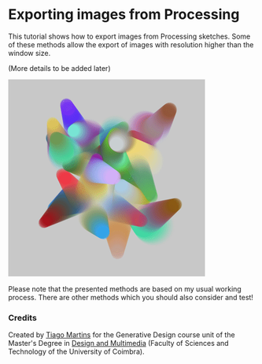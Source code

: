 # Exporting images from Processing

This tutorial shows how to export images from Processing sketches. Some of these methods allow the export of images with resolution higher than the window size.

(More details to be added later)

![](/images/demo.gif)

Please note that the presented methods are based on my usual working process. There are other methods which you should also consider and test!

### Credits

Created by [Tiago Martins](http://cdv.dei.uc.pt/people/tiago-martins/) for the Generative Design course unit of the Master's Degree in [Design and Multimedia](https://dm.dei.uc.pt) (Faculty of Sciences and Technology of the University of Coimbra).
